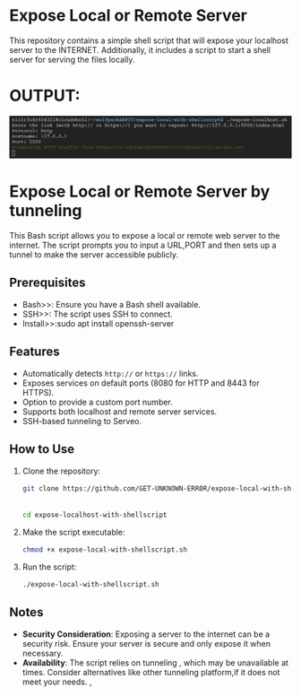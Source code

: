 # Expose Local or Remote Server

This repository contains a simple shell script that will expose your localhost server to the INTERNET. Additionally, it includes a script to start a shell server for serving the files locally.

# OUTPUT:

![Screenshot](expose.png)

# Expose Local or Remote Server by tunneling

This Bash script allows you to expose a local or remote web server to the internet. The script prompts you to input a URL,PORT and then sets up a tunnel to make the server accessible publicly.

## Prerequisites

- Bash>>: Ensure you have a Bash shell available.
- SSH>>: The script uses SSH to connect.
- Install>>:sudo apt install openssh-server


## Features

- Automatically detects `http://` or `https://` links.
- Exposes services on default ports (8080 for HTTP and 8443 for HTTPS).
- Option to provide a custom port number.
- Supports both localhost and remote server services.
- SSH-based tunneling to Serveo.

## How to Use

1. Clone the repository:
    ```sh
    git clone https://github.com/GET-UNKNOWN-ERR0R/expose-local-with-shellscript.git
  
    ```
    ```sh
    cd expose-localhost-with-shellscript
    ```

2. Make the script executable:
    ```sh
    chmod +x expose-local-with-shellscript.sh
    ```

3. Run the script:
    ```sh
    ./expose-local-with-shellscript.sh
    ```
    
## Notes

- **Security Consideration**: Exposing a server to the internet can be a security risk. Ensure your server is secure and only expose it when necessary.
- **Availability**: The script relies on tunneling , which may be unavailable at times. Consider alternatives like other tunneling platform,if it does not meet your needs.
,
